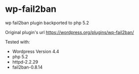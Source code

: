# wp-fail2ban
wp fail2ban plugin backported to php 5.2

Original plugin's url https://wordpress.org/plugins/wp-fail2ban/

Tested with:
* Wordpress Version 4.4
* php 5.2
* httpd-2.2.29
* fail2ban-0.8.14
